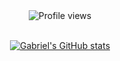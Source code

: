 <div align="center">
  
  <div>
    <img src="https://gpvc.arturio.dev/GabrielTeo" alt="Profile views"/>
  </div>
  
  <br />
  
  [![Gabriel's GitHub stats](https://github-readme-stats.vercel.app/api?username=GabrielTeo&count_private=true)](https://github.com/anuraghazra/github-readme-stats)
  
</div>
